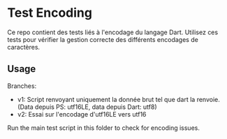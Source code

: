 # Test Encoding

Ce repo contient des tests liés à l'encodage du langage Dart. Utilisez ces tests pour vérifier la gestion correcte des différents encodages de caractères.

## Usage

Branches:
- v1: Script renvoyant uniquement la donnée brut tel que dart la renvoie. (Data depuis PS: utf16LE, data depuis Dart: utf8)
- v2: Essai sur l'encodage d'utf16LE vers utf16

Run the main test script in this folder to check for encoding issues.